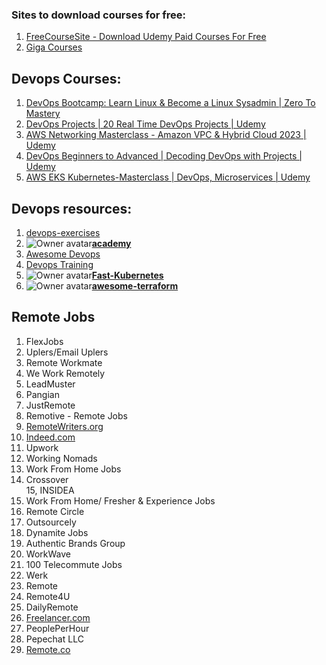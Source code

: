 ### Sites to download courses for free:
1. [FreeCourseSite - Download Udemy Paid Courses For Free](https://freecoursesite.com/)
2. [Giga Courses](https://gigacourse.com/?1)

## Devops Courses:
1. [DevOps Bootcamp: Learn Linux & Become a Linux Sysadmin | Zero To Mastery](https://zerotomastery.io/courses/devops-bootcamp/)
2. [DevOps Projects | 20 Real Time DevOps Projects | Udemy](https://www.udemy.com/course/devopsprojects/)
3. [AWS Networking Masterclass - Amazon VPC & Hybrid Cloud 2023 | Udemy](https://www.udemy.com/course/aws-networking-amazon-vpc-aws-vpn-hybrid-cloud/)
4. [DevOps Beginners to Advanced | Decoding DevOps with Projects | Udemy](https://www.udemy.com/course/decodingdevops/)
5. [AWS EKS Kubernetes-Masterclass | DevOps, Microservices | Udemy](https://www.udemy.com/course/aws-eks-kubernetes-masterclass-devops-microservices/)

## Devops resources:
1. [devops-exercises]([]https://github.com/bregman-arie/devops-exercises)
2. ![Owner avatar](https://avatars.githubusercontent.com/u/57155954?s=48&v=4)**[academy](https://github.com/devopsacademyau/academy)**
3. [Awesome Devops](http://awesome-devops.xyz/)
4. [Devops Training](https://tkssharma-devops.gitbook.io/devops-training/)
5. ![Owner avatar](https://avatars.githubusercontent.com/u/10358317?s=48&v=4)**[Fast-Kubernetes](https://github.com/omerbsezer/Fast-Kubernetes)**
6. ![Owner avatar](https://avatars.githubusercontent.com/u/1766965?s=48&v=4)**[awesome-terraform](https://github.com/shuaibiyy/awesome-terraform)**

## Remote Jobs
1. FlexJobs  
2. Uplers/Email Uplers  
3. Remote Workmate  
4. We Work Remotely  
5. LeadMuster  
6. Pangian  
7. JustRemote  
8. Remotive - Remote Jobs  
9. [RemoteWriters.org](http://remotewriters.org/)  
10. [Indeed.com](http://indeed.com/)  
11. Upwork  
12. Working Nomads  
13. Work From Home Jobs  
14. Crossover  
15, INSIDEA  
16. Work From Home/ Fresher & Experience Jobs  
17. Remote Circle  
18. Outsourcely  
19. Dynamite Jobs  
20. Authentic Brands Group  
21. WorkWave  
22. 100 Telecommute Jobs  
23. Werk  
24. Remote  
25. Remote4U  
26. DailyRemote  
27. [Freelancer.com](http://freelancer.com/)  
28. PeoplePerHour  
29. Pepechat LLC  
30. [Remote.co](http://remote.co/)
